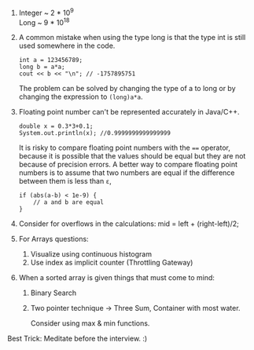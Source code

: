 1.  Integer ~ 2 * 10<sup>9</sup> <br>
    Long ~ 9 * 10<sup>18</sup>


2.  A common mistake when using the type long is that the type
    int is still used somewhere in the code.
    ```
    int a = 123456789;
    long b = a*a;
    cout << b << "\n"; // -1757895751
    ```
    The problem can be solved by changing the type of a to 
    long or by changing the expression to `(long)a*a`.


3.  Floating point number can't be represented accurately in Java/C++.
    ```
    double x = 0.3*3+0.1;
    System.out.println(x); //0.9999999999999999
    ```
    It is risky to compare floating point numbers with 
    the `==` operator, because it is possible that the 
    values should be equal but they are not because of 
    precision errors. A better way to compare floating 
    point numbers is to assume that two numbers are equal 
    if the difference between them is less than `ε`,
    
    ```
    if (abs(a-b) < 1e-9) {
        // a and b are equal
    }
    ```


4.  Consider for overflows in the calculations:
    mid = left + (right-left)/2;


5.  For Arrays questions:
    1. Visualize using continuous histogram
    2. Use index as implicit counter (Throttling Gateway)


6.  When a sorted array is given things that must come to mind:
    1. Binary Search
    2. Two pointer technique -> Three Sum, Container with most water.

        Consider using max & min functions.



Best Trick:
Meditate before the interview. :)